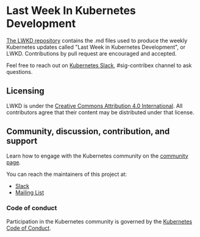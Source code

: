 # Last Week In Kubernetes Development

[The LWKD repository](https://github.com/lwkd/lwkd.github.io) contains the .md files used to produce the weekly Kubernetes updates called "Last Week in Kubernetes Development", or LWKD.  Contributions by pull request are encouraged and accepted.

Feel free to reach out on [Kubernetes Slack](https://slack.k8s.io), #sig-contribex channel to ask questions. 

## Licensing

LWKD is under the [Creative Commons Attribution 4.0 International](LICENSE).  All contributors agree that their content may be distributed under that license.

## Community, discussion, contribution, and support

Learn how to engage with the Kubernetes community on the [community page](http://kubernetes.io/community/).

You can reach the maintainers of this project at:

- [Slack](https://kubernetes.slack.com/messages/sig-contribex)
- [Mailing List](https://groups.google.com/forum/#!forum/kubernetes-sig-contribex)

### Code of conduct

Participation in the Kubernetes community is governed by the [Kubernetes Code of Conduct](code-of-conduct.md).
